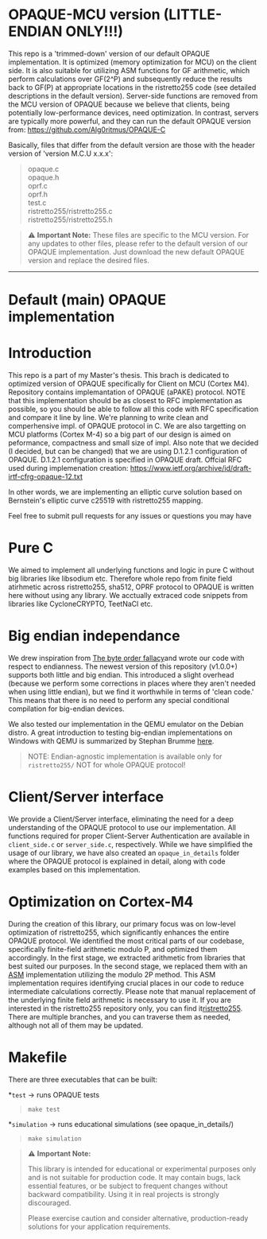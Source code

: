 # OPAQUE-MCU version (LITTLE-ENDIAN ONLY!!!)
This repo is a 'trimmed-down' version of our default OPAQUE implementation. It is optimized (memory optimization for MCU) on the client side. It is also suitable for utilizing ASM functions for GF arithmetic, which perform calculations over GF(2^P) and subsequently reduce the results back to GF(P) at appropriate locations in the ristretto255 code (see detailed descriptions in the default version). Server-side functions are removed
from the MCU version of OPAQUE because we believe that 
clients, being potentially low-performance devices, 
need optimization. In contrast, servers are typically 
more powerful, and they can run the default OPAQUE version from:
https://github.com/Alg0ritmus/OPAQUE-C

Basically, files that differ from the default version are those with the header version of 'version M.C.U x.x.x':
>  opaque.c  
   opaque.h  
   oprf.c  
   oprf.h  
   test.c  
   ristretto255/ristretto255.c  
   ristretto255/ristretto255.h

> ⚠️ **Important Note:**
These files are specific to the MCU version. For any updates to other files, please refer to the default version of our OPAQUE implementation. Just download the new default OPAQUE version and replace the desired files.

---
# Default (main) OPAQUE implementation

# Introduction
This repo is a part of my Master's thesis. This brach is dedicated
to optimized version of OPAQUE specifically for Client on MCU (Cortex M4).
Repository contains implemantation of OPAQUE (aPAKE) protocol.
NOTE that this implementation should be as closest to RFC
implementation as possible, so you should be able to follow
all this code with RFC specification and compare it line by line.
We're planning to write clean and comperhensive impl. of OPAQUE
protocol in C. We are also targetting on MCU platforms (Cortex M-4)
so a big part of our design is aimed on peformance, compactness and 
small size of impl. Also note that we decided (I decided,
but can be changed) that we are using D.1.2.1 configuration of OPAQUE.
D.1.2.1 configuration is specified in OPAQUE draft.
Offcial RFC used during implemenation creation:
https://www.ietf.org/archive/id/draft-irtf-cfrg-opaque-12.txt

In other words, we are implementing an elliptic curve solution based on Bernstein's elliptic curve c25519 with ristretto255 mapping.


Feel free to submit pull requests for any issues or questions you may have

# Pure C
We aimed to implement all underlying functions and logic in pure C without big libraries like libsodium etc. Therefore whole repo from finite field atirhmetic across ristretto255, sha512, OPRF protocol to OPAQUE is written here without using any library. We acctually extraced code snippets from libraries like CycloneCRYPTO, TeetNaCl etc.

# Big endian independance
We drew inspiration from [The byte order fallacy](https://commandcenter.blogspot.com/2012/04/byte-order-fallacy.html)and wrote our code with respect to endianness. The newest version of this repository (v1.0.0+) supports both little and big endian. This introduced a slight overhead (because we perform some corrections in places where they aren't needed when using little endian), but we find it worthwhile in terms of 'clean code.' This means that there is no need to perform any special conditional compilation for big-endian devices.

We also tested our implementation in the QEMU emulator on the Debian distro. A great introduction to testing big-endian implementations on Windows with QEMU is summarized by Stephan Brumme [here](https://create.stephan-brumme.com/big-endian/).

> NOTE: Endian-agnostic implementation is available only for `ristretto255/` NOT for whole OPAQUE protocol!

# Client/Server interface
We provide a Client/Server interface, eliminating the need for a deep understanding of the OPAQUE protocol to use our implementation. All functions required for proper Client-Server Authentication are available in `client_side.c` or `server_side.c`, respectively. While we have simplified the usage of our library, we have also created an `opaque_in_details` folder where the OPAQUE protocol is explained in detail, along with code examples based on this implementation.

# Optimization on Cortex-M4
During the creation of this library, our primary focus was on low-level optimization of ristretto255, which significantly enhances the entire OPAQUE protocol. We identified the most critical parts of our codebase, specifically finite-field arithmetic modulo P, and optimized them accordingly. In the first stage, we extracted arithmetic from libraries that best suited our purposes. In the second stage, we replaced them with an [ASM](https://github.com/Emill/X25519-Cortex-M4/blob/master/x25519-cortex-m4.h) implementation utilizing the modulo 2P method. This ASM implementation requires identifying crucial places in our code to reduce intermediate calculations correctly. Please note that manual replacement of the underlying finite field arithmetic is necessary to use it. If you are interested in the ristretto255 repository only, you can find it[ristretto255](https://github.com/Alg0ritmus/ristretto255_cyclone). There are multiple branches, and you can traverse them as needed, although not all of them may be updated.


# Makefile
There are three executables that can be built:<br>

*`test` -> runs OPAQUE tests
> `make test`

*`simulation` -> runs educational simulations (see opaque_in_details/)
> `make simulation`


> ⚠️ **Important Note:**
> 
> This library is intended for educational or experimental purposes only and is not suitable for production code. It may contain bugs, lack essential features, or be subject to frequent changes without backward compatibility. Using it in real projects is strongly discouraged.
>
> Please exercise caution and consider alternative, production-ready solutions for your application requirements.